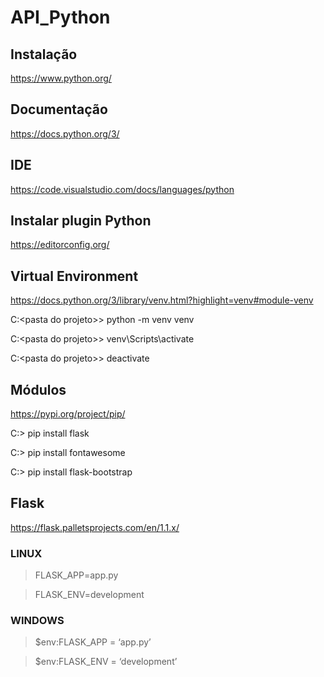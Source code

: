 # API_Python
## Instalação
https://www.python.org/
## Documentação
https://docs.python.org/3/
## IDE
https://code.visualstudio.com/docs/languages/python
## Instalar plugin Python
https://editorconfig.org/
## Virtual Environment
https://docs.python.org/3/library/venv.html?highlight=venv#module-venv

C:\<pasta do projeto>> python -m venv venv

C:\<pasta do projeto>> venv\Scripts\activate

C:\<pasta do projeto>> deactivate
## Módulos
https://pypi.org/project/pip/

C:\> pip install flask

C:\> pip install fontawesome

C:\> pip install flask-bootstrap


## Flask
https://flask.palletsprojects.com/en/1.1.x/
### LINUX
> FLASK_APP=app.py

> FLASK_ENV=development 	 
### WINDOWS
> $env:FLASK_APP = ‘app.py’

> $env:FLASK_ENV = ‘development’

